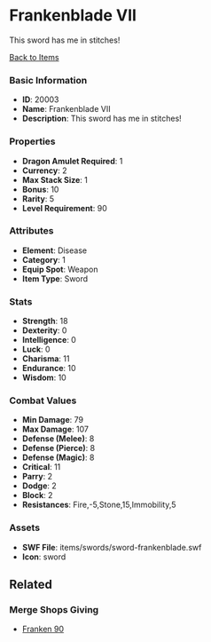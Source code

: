 # Frankenblade VII

This sword has me in stitches!

[Back to Items](../items.md)

### Basic Information

- **ID**: 20003
- **Name**: Frankenblade VII
- **Description**: This sword has me in stitches!

### Properties

- **Dragon Amulet Required**: 1
- **Currency**: 2
- **Max Stack Size**: 1
- **Bonus**: 10
- **Rarity**: 5
- **Level Requirement**: 90

### Attributes

- **Element**: Disease
- **Category**: 1
- **Equip Spot**: Weapon
- **Item Type**: Sword

### Stats

- **Strength**: 18
- **Dexterity**: 0
- **Intelligence**: 0
- **Luck**: 0
- **Charisma**: 11
- **Endurance**: 10
- **Wisdom**: 10

### Combat Values

- **Min Damage**: 79
- **Max Damage**: 107
- **Defense (Melee)**: 8
- **Defense (Pierce)**: 8
- **Defense (Magic)**: 8
- **Critical**: 11
- **Parry**: 2
- **Dodge**: 2
- **Block**: 2
- **Resistances**: Fire,-5,Stone,15,Immobility,5

### Assets

- **SWF File**: items/swords/sword-frankenblade.swf
- **Icon**: sword

## Related

### Merge Shops Giving

- [Franken 90](../merge-shops/332-franken-90.md)

